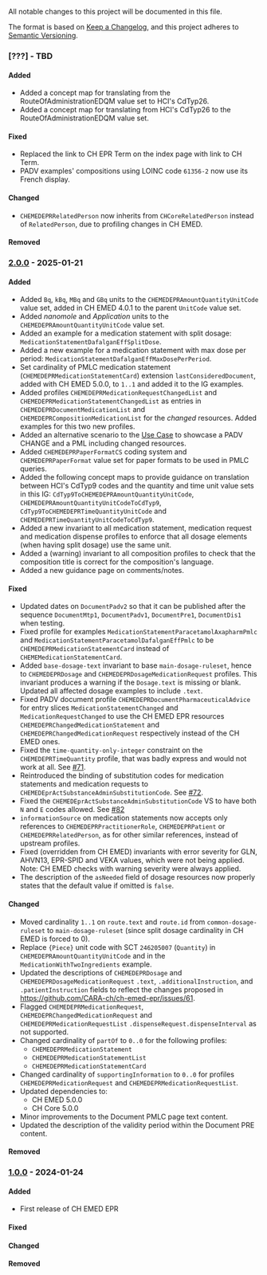 All notable changes to this project will be documented in this file.

The format is based on [Keep a Changelog](https://keepachangelog.com/en/1.1.0/),
and this project adheres to [Semantic Versioning](https://semver.org/spec/v2.0.0.html).

### [???] - TBD

#### Added

- Added a concept map for translating from the RouteOfAdministrationEDQM value set to HCI's CdTyp26.
- Added a concept map for translating from HCI's CdTyp26 to the RouteOfAdministrationEDQM value set.

#### Fixed

- Replaced the link to CH EPR Term on the index page with link to CH Term.
- PADV examples' compositions using LOINC code `61356-2` now use its French display.

#### Changed

- `CHEMEDEPRRelatedPerson` now inherits from `CHCoreRelatedPerson` instead of `RelatedPerson`, due to profiling changes in CH EMED.

#### Removed

### [2.0.0] - 2025-01-21

#### Added

- Added `Bq`, `kBq`, `MBq` and `GBq` units to the `CHEMEDEPRAmountQuantityUnitCode`  value set, added in CH EMED 4.0.1 to the parent `UnitCode` value set.
- Added _nanomole_ and _Application_ units to the `CHEMEDEPRAmountQuantityUnitCode` value set.
- Added an example for a medication statement with split dosage: `MedicationStatementDafalganEffSplitDose`.
- Added a new example for a medication statement with max dose per period: `MedicationStatementDafalganEffMaxDosePerPeriod`.
- Set cardinality of PMLC medication statement (`CHEMEDEPRMedicationStatementCard`) extension `lastConsideredDocument`, added with CH EMED 5.0.0, to `1..1` and added it to the IG examples.
- Added profiles `CHEMEDEPRMedicationRequestChangedList` and `CHEMEDEPRMedicationStatementChangedList` as entries in `CHEMEDEPRDocumentMedicationList` and `CHEMEDEPRCompositionMedicationList` for the _changed_ resources. Added examples for this two new profiles.
- Added an alternative scenario to the [Use Case](use_case.html) to showcase a PADV CHANGE and a PML including changed resources.
- Added `CHEMEDEPRPaperFormatCS` coding system and `CHEMEDEPRPaperFormat` value set for paper formats to be used in PMLC queries.
- Added the following concept maps to provide guidance on translation between HCI's CdTyp9 codes and the quantity and time unit value sets in this IG: `CdTyp9ToCHEMEDEPRAmountQuantityUnitCode`, `CHEMEDEPRAmountQuantityUnitCodeToCdTyp9`, `CdTyp9ToCHEMEDEPRTimeQuantityUnitCode` and `CHEMEDEPRTimeQuantityUnitCodeToCdTyp9`.
- Added a new invariant to all medication statement, medication request and medication dispense profiles to enforce that all dosage elements (when having split dosage) use the same unit.
- Added a (warning) invariant to all composition profiles to check that the composition title is correct for the composition's language.
- Added a new guidance page on comments/notes.

#### Fixed

- Updated dates on `DocumentPadv2` so that it can be published after the sequence `DocumentMtp1`, `DocumentPadv1`, `DocumentPre1`, `DocumentDis1` when testing.
- Fixed profile for examples `MedicationStatementParacetamolAxapharmPmlc` and `MedicationStatementParacetamolDafalganEffPmlc` to be `CHEMEDEPRMedicationStatementCard` instead of `CHEMEMedicationStatementCard`.
- Added `base-dosage-text` invariant to base `main-dosage-ruleset`, hence to `CHEMEDEPRDosage` and `CHEMEDEPRDosageMedicationRequest` profiles. This invariant produces a warning if the `Dosage.text` is missing or blank. Updated all affected dosage examples to include `.text`.
- Fixed PADV document profile `CHEMEDEPRDocumentPharmaceuticalAdvice` for entry slices `MedicationStatementChanged` and `MedicationRequestChanged` to use the CH EMED EPR resources `CHEMEDEPRChangedMedicationStatement` and `CHEMEDEPRChangedMedicationRequest` respectively instead of the CH EMED ones.
- Fixed the `time-quantity-only-integer` constraint on the `CHEMEDEPRTimeQuantity` profile, that was badly express and would not work at all. See [#71](https://github.com/CARA-ch/ch-emed-epr/issues/71).
- Reintroduced the binding of substitution codes for medication statements and medication requests to `CHEMEDEprActSubstanceAdminSubstitutionCode`. See [#72](https://github.com/CARA-ch/ch-emed-epr/issues/72).
- Fixed the `CHEMEDEprActSubstanceAdminSubstitutionCode` VS to have both `N` and `E` codes allowed. See [#82](https://github.com/CARA-ch/ch-emed-epr/issues/82)
- `informationSource` on medication statements now accepts only references to `CHEMEDEPRPractitionerRole`, `CHEMEDEPRPatient` or `CHEMEDEPRRelatedPerson`, as for other similar references, instead of upstream profiles.
- Fixed (overridden from CH EMED) invariants with error severity for GLN, AHVN13, EPR-SPID and VEKA values, which were not being applied. Note: CH EMED checks with warning severity were always applied.
- The description of the `asNeeded` field of dosage resources now properly states that the default value if omitted is `false`.

#### Changed

- Moved cardinality `1..1` on `route.text` and `route.id` from `common-dosage-ruleset` to `main-dosage-ruleset` (since split dosage cardinality in CH EMED is forced to 0).
- Replace `{Piece}` unit code with SCT `246205007` (`Quantity`) in `CHEMEDEPRAmountQuantityUnitCode` and in the `MedicationWithTwoIngredients` example.
- Updated the descriptions of `CHEMEDEPRDosage` and `CHEMEDEPRDosageMedicationRequest` `.text`, `.additionalInstruction`, and `.patientInstruction` fields to reflect the changes proposed in https://github.com/CARA-ch/ch-emed-epr/issues/61.
- Flagged `CHEMEDEPRMedicationRequest`, `CHEMEDEPRChangedMedicationRequest` and `CHEMEDEPRMedicationRequestList` `.dispenseRequest.dispenseInterval` as not supported.
- Changed cardinality of `partOf` to `0..0` for the following profiles:
  - `CHEMEDEPRMedicationStatement`
  - `CHEMEDEPRMedicationStatementList`
  - `CHEMEDEPRMedicationStatementCard`
- Changed cardinality of `supportingInformation` to `0..0` for profiles `CHEMEDEPRMedicationRequest` and `CHEMEDEPRMedicationRequestList`.
- Updated dependencies to:
  - CH EMED 5.0.0
  - CH Core 5.0.0
- Minor improvements to the Document PMLC page text content.
- Updated the description of the validity period within the Document PRE content.

#### Removed

### [1.0.0] - 2024-01-24

#### Added

- First release of CH EMED EPR

#### Fixed

#### Changed

#### Removed

[2.0.1]: https://github.com/CARA-ch/ch-emed-epr/compare/v2.0.0...HEAD
[2.0.0]: https://github.com/CARA-ch/ch-emed-epr/compare/v1.0.0...v2.0.0
[1.0.0]: https://github.com/CARA-ch/ch-emed-epr/releases/tag/v1.0.0
